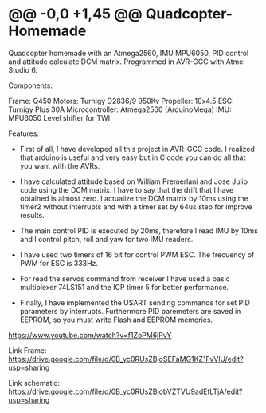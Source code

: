 @@ -0,0 +1,45 @@
Quadcopter-Homemade
===================

Quadcopter homemade with an Atmega2560, IMU MPU6050, PID control and attitude calculate DCM matrix. Programmed in AVR-GCC with Atmel Studio 6.

Components:

Frame: Q450
Motors: Turnigy D2836/9 950Kv
Propeller: 10x4.5
ESC: Turnigy Plus 30A
Microcontroller: Atmega2560 (ArduinoMega)
IMU: MPU6050
Level shifter for TWI 


Features:

- First of all, I have developed all this project in AVR-GCC code. I realized that arduino is useful and very easy but in C code you can do all that you want with the AVRs.




- I have calculated attitude based on William Premerlani and Jose Julio code using the DCM matrix. I have to say that the drift that I have obtained is almost zero. I actualize the DCM matrix by 10ms using the timer2 without interrupts and with a timer set by 64us step for improve results.




- The main control PID is executed by 20ms, therefore I read IMU by 10ms and I control pitch, roll and yaw for two IMU readers.




- I have used two timers of 16 bit for control PWM ESC. The frecuency of PWM for ESC is 333Hz.

- For read the servos command from receiver I have used a basic multiplexer 74LS151 and the ICP timer 5 for better performance.

- Finally, I have implemented the USART sending commands for set PID parameters by interrupts. Furthermore PID paremeters are saved in EEPROM, so you must write Flash and EEPROM memories.

https://www.youtube.com/watch?v=f1ZoPM6jPvY

Link Frame: https://drive.google.com/file/d/0B_yc0RUsZBjoSEFaMG1KZ1FvVlU/edit?usp=sharing

Link schematic: https://drive.google.com/file/d/0B_yc0RUsZBjobVZTVU9adEtLTjA/edit?usp=sharing
